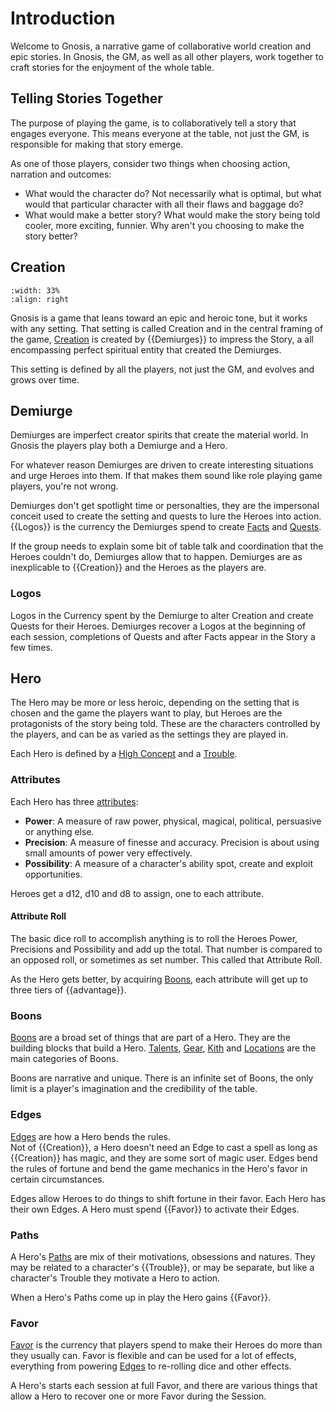 # Introduction

Welcome to Gnosis, a narrative game of collaborative world 
creation and epic stories.  In Gnosis, the GM, as well as all 
other players, work together to craft stories for the enjoyment
of the whole table.

## Telling Stories Together

The purpose of playing the game, is to collaboratively tell a 
story that engages everyone. This means everyone at the table, 
not just the GM, is responsible for making that story emerge.

As one of those players, consider two things when choosing 
action, narration and outcomes: 

* What would the character do?  Not necessarily what is optimal, but 
what would that particular character with all their flaws and baggage
do?
* What would make a better story?  What would make the story being 
told cooler, more exciting, funnier.  Why aren't you choosing to 
make the story better?

## Creation

```{image} _static/portal.jpg
:width: 33%
:align: right
```


Gnosis is a game that leans toward an epic and heroic tone, but it works
with any setting.  That setting is called Creation and in the central framing
of the game, [Creation](world_creation/world_creation.md) is created by {{Demiurges}} to impress the Story, a 
all encompassing perfect spiritual entity that created the Demiurges.

This setting is defined by all the players, not just the GM, and evolves and 
grows over time.  

## Demiurge

Demiurges are imperfect creator spirits that create the material world.  In 
Gnosis the players play both a Demiurge and a Hero.  

For whatever reason Demiurges are driven to create interesting situations 
and urge Heroes into them.  If that makes them sound like role playing 
game players, you're not wrong. 

Demiurges don't get spotlight time or personalties, 
they are the impersonal conceit used to create the 
setting and quests to lure the Heroes into action. {{Logos}} is the 
currency the Demiurges spend to create [Facts](world_creation/facts.md) and 
[Quests](hero_creation/quests.md).

If the group needs to explain some bit of table talk and coordination
that the Heroes couldn't do, Demiurges allow that to happen.
Demiurges are as inexplicable to {{Creation}} and the Heroes
as the players are.

### Logos

Logos in the Currency spent by the Demiurge to alter Creation
and create Quests for their Heroes.  Demiurges recover a Logos
at the beginning of each session, completions of Quests
and after Facts appear in the Story a few times.

## Hero

The Hero may be more or less heroic, depending on the setting that 
is chosen and the game the players want to play, but Heroes are the 
protagonists of the story being told.  These are the characters 
controlled by the players, and can be as varied as the settings
they are played in.

Each Hero is defined by a [High Concept](hero_creation/character_creation.md)
and a [Trouble](hero_creation/character_creation.md).

### Attributes

Each Hero has three [attributes](hero_creation/attributes.md): 

* **Power**: A measure of raw power, physical, magical, political, persuasive or anything else.
* **Precision**: A measure of finesse and accuracy.  Precision is about using small amounts of power very effectively.
* **Possibility**: A measure of a character's ability spot, create and exploit opportunities.

Heroes get a d12, d10 and d8 to assign, one to each attribute.

#### Attribute Roll

The basic dice roll to accomplish anything is to roll the Heroes 
Power, Precisions and Possibility and add up the total. 
That number is compared to an opposed roll, or sometimes as set number.
This called that Attribute Roll.

As the Hero gets better, by acquiring [Boons](hero_creation/boons/boons.md), each attribute will get up to
three tiers of {{advantage}}. 

### Boons

[Boons](hero_creation/boons/boons.md)
are a broad set of things that are part of a Hero.
They are the building blocks that build a Hero.
[Talents](hero_creation/boons/talents.md), 
[Gear](hero_creation/boons/gear.md), 
[Kith](hero_creation/boons/kith.md) and
[Locations](hero_creation/boons/location.md)
are the main categories of Boons.

Boons are narrative and unique.  There is an infinite set of Boons, 
the only limit is a player's imagination and 
the credibility of the table.

### Edges

[Edges](hero_creation/edges.md) are how a Hero bends the rules.  
Not of {{Creation}}, a Hero doesn't 
need an Edge to cast a spell as long as {{Creation}} has magic, and they are 
some sort of magic user.  Edges bend the rules of fortune and 
bend the game mechanics in the Hero's favor in certain circumstances.

Edges allow Heroes to do things to shift fortune in their favor.
Each Hero has their own Edges.  A Hero must spend {{Favor}}
to activate their Edges.

### Paths

A Hero's 
[Paths](hero_creation/paths.md)
 are mix of their motivations, obsessions and natures. 
They may be related to a character's {{Trouble}}, or may be separate, 
but like a character's Trouble they motivate a Hero to action.  

When a Hero's Paths come up in play the Hero gains {{Favor}}.

### Favor

[Favor](tools/currency.md#favor) 
is the currency that players spend to make their Heroes do more 
than they usually can.  Favor is flexible and can be used for a lot 
of effects, everything from powering [Edges](hero_creation/edges.md)
to re-rolling dice and other effects.

A Hero's starts each session at full Favor, and there are various 
things that allow a Hero to recover one or more Favor during the 
Session.

